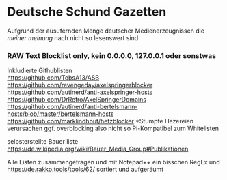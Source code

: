 # Deutsche Schund Gazetten
Aufgrund der ausufernden Menge deutscher Medienerzeugnissen die *meiner meinung* nach nicht so lesenswert sind

### RAW Text Blocklist only, kein 0.0.0.0,  127.0.0.1 oder sonstwas 

Inkludierte Githublisten  
https://github.com/TobsA13/ASB  
https://github.com/revengeday/axelspringerblocker  
https://github.com/autinerd/anti-axelspringer-hosts  
https://github.com/DrRetro/AxelSpringerDomains  
https://github.com/autinerd/anti-bertelsmann-hosts/blob/master/bertelsmann-hosts  
https://github.com/marklindhout/hetzblocker   *Stumpfe Hezereien verursachen ggf. overblocking also nicht so Pi-Kompatibel zum Whitelisten  

selbsterstellte Bauer liste https://de.wikipedia.org/wiki/Bauer_Media_Group#Publikationen  

Alle Listen zusammengetragen und mit Notepad++ ein bisschen RegEx und https://de.rakko.tools/tools/62/ sortiert und aufgeräumt  
